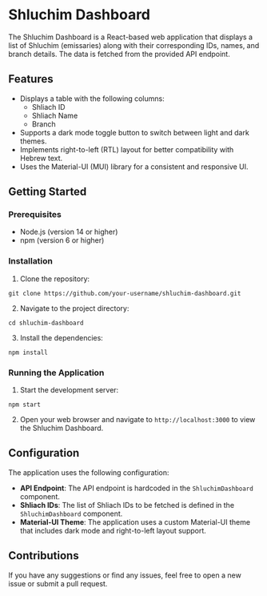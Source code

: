 # Shluchim Dashboard

The Shluchim Dashboard is a React-based web application that displays a list of Shluchim (emissaries) along with their corresponding IDs, names, and branch details. The data is fetched from the provided API endpoint.

## Features

- Displays a table with the following columns:
  - Shliach ID
  - Shliach Name
  - Branch
- Supports a dark mode toggle button to switch between light and dark themes.
- Implements right-to-left (RTL) layout for better compatibility with Hebrew text.
- Uses the Material-UI (MUI) library for a consistent and responsive UI.

## Getting Started

### Prerequisites

- Node.js (version 14 or higher)
- npm (version 6 or higher)

### Installation

1. Clone the repository:

```
git clone https://github.com/your-username/shluchim-dashboard.git
```

2. Navigate to the project directory:

```
cd shluchim-dashboard
```

3. Install the dependencies:

```
npm install
```

### Running the Application

1. Start the development server:

```
npm start
```

2. Open your web browser and navigate to `http://localhost:3000` to view the Shluchim Dashboard.

## Configuration

The application uses the following configuration:

- **API Endpoint**: The API endpoint is hardcoded in the `ShluchimDashboard` component.
- **Shliach IDs**: The list of Shliach IDs to be fetched is defined in the `ShluchimDashboard` component.
- **Material-UI Theme**: The application uses a custom Material-UI theme that includes dark mode and right-to-left layout support.

## Contributions

If you have any suggestions or find any issues, feel free to open a new issue or submit a pull request.
